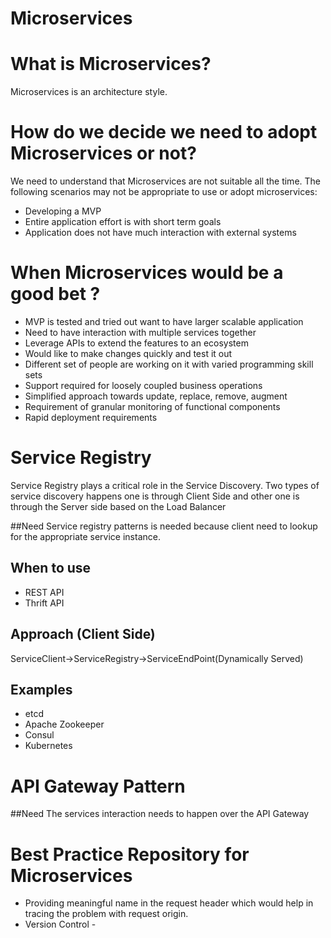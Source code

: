 Microservices
=============

# What is Microservices?
Microservices is an architecture style. 

# How do we decide we need to adopt Microservices or not?
We need to understand that Microservices are not suitable all the time. The following scenarios may not be appropriate to use or adopt microservices:
* Developing a MVP
* Entire application effort is with short term goals
* Application does not have much interaction with external systems

# When Microservices would be a good bet ?
* MVP is tested and tried out want to have larger scalable application
* Need to have interaction with multiple services together
* Leverage APIs to extend the features to an ecosystem
* Would like to make changes quickly and test it out
* Different set of people are working on it with varied programming skill sets
* Support required for loosely coupled business operations 
* Simplified approach towards update, replace, remove, augment
* Requirement of granular monitoring of functional components
* Rapid deployment requirements

# Service Registry
Service Registry plays a critical role in the Service Discovery. Two types of service discovery happens one is through Client Side and other one is through the Server side based on the Load Balancer

##Need
Service registry patterns is needed because client need to lookup for the appropriate service instance. 

## When to use
* REST API
* Thrift API

## Approach (Client Side)
ServiceClient->ServiceRegistry->ServiceEndPoint(Dynamically Served) 

## Examples
* etcd
* Apache Zookeeper
* Consul
* Kubernetes

# API Gateway Pattern

##Need
The services interaction needs to happen over the API Gateway 

# Best Practice Repository for Microservices
* Providing meaningful name in the request header which would help in tracing the problem with request origin. 
* Version Control - 

